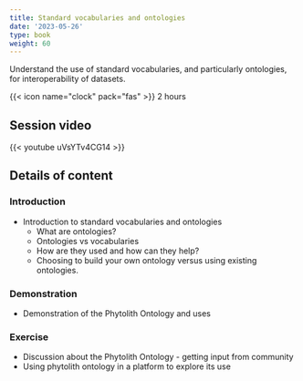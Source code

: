 ```yaml
---
title: Standard vocabularies and ontologies
date: '2023-05-26'
type: book
weight: 60
---
```


Understand the use of standard vocabularies, and particularly ontologies, for interoperability of datasets.

<!--more-->

{{< icon name="clock" pack="fas" >}} 2 hours

## Session video

{{< youtube uVsYTv4CG14 >}}

## Details of content
### Introduction
- Introduction to standard vocabularies and ontologies
  - What are ontologies?
  - Ontologies vs vocabularies
  - How are they used and how can they help?
  - Choosing to build your own ontology versus using existing ontologies.

### Demonstration 
- Demonstration of the Phytolith Ontology and uses

### Exercise
- Discussion about the Phytolith Ontology - getting input from community
- Using phytolith ontology in a platform to explore its use
